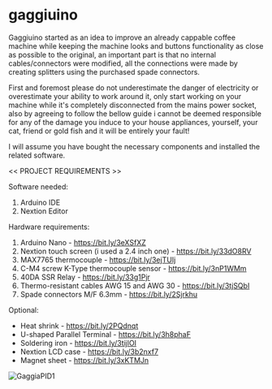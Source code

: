 # gaggiuino
Gaggiuino started as an idea to improve an already cappable coffee machine while keeping the machine looks and buttons functionality as close as possible to the original, an important part is that no internal cables/connectors were modified, all the connections were made by creating splitters using the purchased spade connectors.

First and foremost please do not underestimate the danger of electricity or overestimate your ability to work around it, only start working on your machine while it's  completely disconnected from the mains power socket, also by agreeing to follow the bellow guide i cannot be deemed responsible for any of the damage you induce to your house appliances, yourself, your cat, friend or gold fish and it will be entirely your fault! 

I will assume you have bought the necessary components and installed the related software.

<< PROJECT REQUIREMENTS >>

Software needed:
1. Arduino IDE
2. Nextion Editor

Hardware requirements:
1. Arduino Nano - https://bit.ly/3eXSfXZ
2. Nextion touch screen (i used a 2.4 inch one) - https://bit.ly/33dO8RV
3. MAX7765 thermocouple - https://bit.ly/3ejTUIj
4. C-M4 screw K-Type thermocouple sensor - https://bit.ly/3nP1WMm
5. 40DA SSR Relay - https://bit.ly/33g1Pjr
6. Thermo-resistant cables AWG 15 and AWG 30 - https://bit.ly/3tjSQbI
7. Spade connectors M/F 6.3mm - https://bit.ly/2Sjrkhu

Optional:
- Heat shrink - https://bit.ly/2PQdnqt
- U-shaped Parallel Terminal - https://bit.ly/3h8phaF
- Soldering iron - https://bit.ly/3tijlOI
- Nextion LCD case - https://bit.ly/3b2nxf7
- Magnet sheet - https://bit.ly/3xKTMJn

![GaggiaPID1](https://github.com/Zer0-bit/gaggiuino/blob/main/images/PXL_20210426_180310406.jpg)

